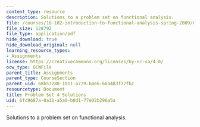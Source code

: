 ```yaml
---
content_type: resource
description: Solutions to a problem set on functional analysis.
file: /courses/18-102-introduction-to-functional-analysis-spring-2009/6fd9687a0a11a5a0b0d177e02b296a5a_MIT18_102s09_sol_pset04.pdf
file_size: 128792
file_type: application/pdf
hide_download: true
hide_download_original: null
learning_resource_types:
- Assignments
license: https://creativecommons.org/licenses/by-nc-sa/4.0/
ocw_type: OCWFile
parent_title: Assignments
parent_type: CourseSection
parent_uid: 68b53288-1011-a729-b4e6-66a483f77fbc
resourcetype: Document
title: Problem Set 4 Solutions
uid: 6fd9687a-0a11-a5a0-b0d1-77e02b296a5a
---
```

Solutions to a problem set on functional analysis.